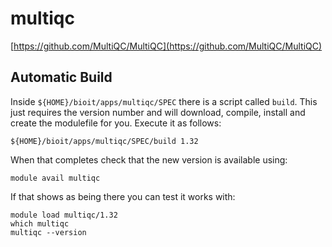 # multiqc

[https://github.com/MultiQC/MultiQC](https://github.com/MultiQC/MultiQC)

## Automatic Build

Inside `${HOME}/bioit/apps/multiqc/SPEC` there is a script called `build`. This just requires the version number and will download, compile, install and create the modulefile for you. Execute it as follows:

    ${HOME}/bioit/apps/multiqc/SPEC/build 1.32

When that completes check that the new version is available using:

    module avail multiqc

If that shows as being there you can test it works with:

    module load multiqc/1.32
    which multiqc
    multiqc --version
